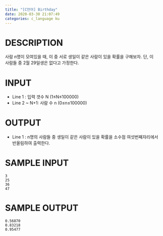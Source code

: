 ```yaml
---
title: "[C언어] Birthday"
date: 2020-03-30 21:07:49
categories: c_language ku
---
```


# DESCRIPTION
사람 n명이 모여있을 때, 이 중 서로 생일이 같은 사람이 있을 확률을 구해보자. 단, 이 사람들 중 2월 29일생은 없다고 가정한다.

# INPUT
* Line 1 : 입력 갯수 N (1≤N≤100000)
* Line 2 ~ N+1: 사람 수 n (0≤n≤100000)

# OUTPUT
* Line 1 : n명의 사람들 중 생일이 같은 사람이 있을 확률을 소수점 여섯번째자리에서 반올림하여 출력한다.

# SAMPLE INPUT
```
3
25
36
47
```

# SAMPLE OUTPUT
```
0.56870
0.83218
0.95477
```

<script src="https://gist.github.com/DetegiCE/ee27adafbb9da4b3d750b8a9dc2f151c.js"></script>
